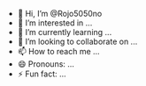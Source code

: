 - 👋 Hi, I’m @Rojo5050no
- 👀 I’m interested in ...
- 🌱 I’m currently learning ...
- 💞️ I’m looking to collaborate on ...
- 📫 How to reach me ...
- 😄 Pronouns: ...
- ⚡ Fun fact: ...

<!---
Rojo5050no/Rojo5050no is a ✨ special ✨ repository because its `README.md` (this file) appears on your GitHub profile.
You can click the Preview link to take a look at your changes.
--->
